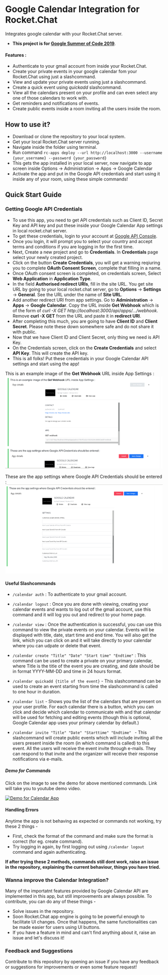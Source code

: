 # Google Calendar Integration for Rocket.Chat

Integrates google calendar with your Rocket.Chat server.

* **This project is for [Google Summer of Code 2019](https://summerofcode.withgoogle.com/)**.

#### Features :
* Authenticate to your gmail account from inside your Rocket.Chat.
* Create your private events in your google calendar fom your Rocket.Chat using just a slashcommand.
* View and update your private events using just a slashcommand.
* Create a quick event using *quickadd* slashcommand.
* View all the calendars present on your profile and can even select any one of those calendars to work with.
* Get reminders and notifications of events.
* Create public events inside a room inviting all the users inside the room.

## How to use it? 
* Download or clone the repository to your local system.
* Get your local Rocket.Chat server running.
* Navigate inside the folder using terminal.
* Run command `rc-apps deploy --url http://localhost:3000 --username {your_username} --password {your_password}`
* This gets the app installed in your local server, now navigate to app screen inside Options -> Administration -> Apps -> Google Calendar
* Activate the app and put in the Google API credentials and start using it inside any of your room, using these simple commands! 

## Quick Start Guide

### Getting Google API Credentials

* To use this app, you need to get API credentials such as Client ID, Secret Key and API key and put these inside your Google Calendar App settings in local rocket.chat server.
* To get these credentials, login to your account at [Google API Console](https://console.developers.google.com).
* Once you login, it will prompt you to select your country and accept terms and conditions if you are logging in for the first time.
* Next, Create a new project and go to **Credentials**. In **Credentials** page select your newly created project.
* Click on the button **Create Credentials**, you will get a warning reqiuring you to complete **OAuth Consent Screen**, complete that filling in a name.
* Once OAuth consent screen is completed, on credentials screen, Select **Web Application** in **Application Type**.
* In the field **Authorised redirect URIs**, fill in the site URL. You get site URL by going to your local rocket.chat server, go to **Options** -> **Settings** -> **General**. See the URL under the name of **Site URL**.
* Add another redirect URI from app settings. Go to **Administration** -> **Apps** -> **Google Calendar**. Copy the URL inside **Get Webhook** which is of the form of *curl -X GET http://localhost:3000/api/apps/.../webhook*. Remove **curl -X GET** from the URL and paste it in **redirect URI**.
* After completing this much, you are going to have **Client ID** and **Client Secret**. Please note these down somewhere safe and do not share it with public.
* Now that we have Client ID and Client Secret, only thing we need is API Key. 
* On the Credentials screen, click on the **Create Credentials** and select **API Key**. This will create the API key.
* This is all folks! Put these credentials in your Google Calendar API settings and start using the app!

This is an example image of the **Get Webhook** URL inside App Settings : 
![Get Webhook setting](https://github.com/RocketChat/Apps.Google.Calendar/blob/Fix_1/Images/pic%202.png "App Settings for Webhook URL")

These are the app settings where Google API Credentials should be entered : 
![Google API settings](https://github.com/RocketChat/Apps.Google.Calendar/blob/Fix_1/Images/pic1.png)

#### Useful Slashcommands
* `/calendar auth` : To authenticate to your gmail account. 

* `/calendar logout` : Once you are done with viewing, creating your calendar events and wants to log out of the gmail account, use this command and it will log you out and redirect to your home page.

* `/calendar view` : Once the authentication is successful, you can use this command to view the private events on your calendar. Events will be displayed with title, date, start time and end time. You will also get the link, which you can click on and it will take directly to your calendar where you can udpate or delete that event.

* `/calendar create "Title" "Date" "Start time" "Endtime"` : This command can be used to create a private on your primary calendar, where Title is the title of the event you are creating, and date should be in format YYYY-MM-DD and time in 24 hours format.

* `/calendar quickadd {title of the event}` - This slashcommand can be used to create an event starting from time the slashcommand is called to one hour in duration.

* `/calendar list` - Shows you the list of the calendars that are present on your user profile. For each calendar there is a button, which you can click and decide which calendar to communicate with and that calendar will be used for fetching and editing events (though this is optional, Google Calendar app uses your primary calendar by default.)

* `/calendar invite "Title" "Date" "Starttime" "Endtime" ` - This slashcommand will create public events which will include inviting all the users present inside the room (in which command is called) to this event. All the users will receive the event invite through e-mails. They can respond to that invite and the organizer will receive their response notifications via e-mails.

##### Demo for Commands

Click on the image to see the demo for above mentioned commands. Link will take you to youtube demo video.

[![Demo for Calendar App](https://img.youtube.com/vi/s7_UIrW29AI/0.jpg)](https://www.youtube.com/watch?v=s7_UIrW29AI) 

#### Handling Errors

Anytime the app is not behaving as expected or commands not working, try these 2 things - 

* First, check the format of the command and make sure the format is correct (for eg. create command).
* Try logging in again, by first logging out using `/calendar logout` command and again authenticating.

**If after trying these 2 methods, commands still dont work, raise an issue in the repository, explaining the current behaviour, things you have tried.**

### Wanna improve the Calendar Integration?

Many of the importatnt features provided by Google Calendar API are implemented in this app, but still improvements are always possible. To contribute, you can do any of these things - 

* Solve issues in the repository.
* Soon Rocket.Chat app engine is going to be powerful enough to facilitate UI changes. Once that happens, the same functionalities can be made easier for users using UI buttons.
* If you have a feature in mind and can't find anything about it, raise an issue and let's discuss it!

### Feedback and Suggestions
Contribute to this repository by opening an issue if you have any feedback or suggestions for improvements or even some feature request!


